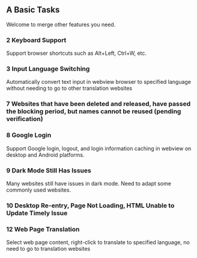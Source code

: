 ## A Basic Tasks


Welcome to merge other features you need.


### 2 Keyboard Support

Support browser shortcuts such as Alt+Left, Ctrl+W, etc.


### 3 Input Language Switching

Automatically convert text input in webview browser to specified language without needing to go to other translation websites


### 7 Websites that have been deleted and released, have passed the blocking period, but names cannot be reused (pending verification)



### 8 Google Login

Support Google login, logout, and login information caching in webview on desktop and Android platforms.


### 9 Dark Mode Still Has Issues

Many websites still have issues in dark mode. Need to adapt some commonly used websites.



### 10 Desktop Re-entry, Page Not Loading, HTML Unable to Update Timely Issue


### 12 Web Page Translation

Select web page content, right-click to translate to specified language, no need to go to translation websites
